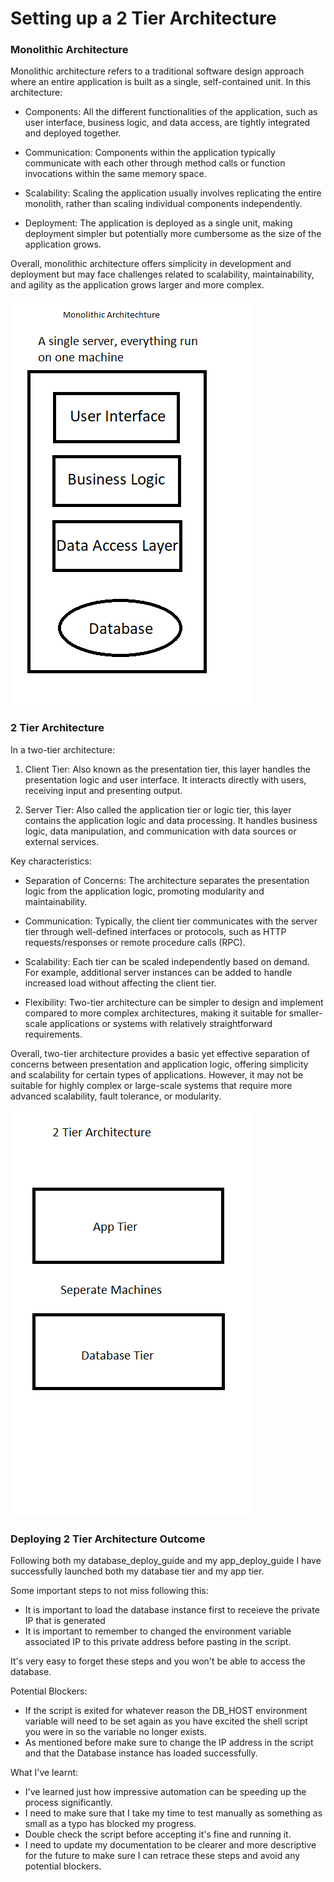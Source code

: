 # Setting up a 2 Tier Architecture

### Monolithic Architecture

Monolithic architecture refers to a traditional software design approach where an entire application is built as a single, self-contained unit. In this architecture:

* Components: All the different functionalities of the application, such as user interface, business logic, and data access, are tightly integrated and deployed together.
  
* Communication: Components within the application typically communicate with each other through method calls or function invocations within the same memory space.
  
* Scalability: Scaling the application usually involves replicating the entire monolith, rather than scaling individual components independently.
  
* Deployment: The application is deployed as a single unit, making deployment simpler but potentially more cumbersome as the size of the application grows.

Overall, monolithic architecture offers simplicity in development and deployment but may face challenges related to scalability, maintainability, and agility as the application grows larger and more complex.

![alt text](Markdown_Images/monolithic_arch.png)

### 2 Tier Architecture

In a two-tier architecture:

1. Client Tier: Also known as the presentation tier, this layer handles the presentation logic and user interface. It interacts directly with users, receiving input and presenting output.
   
2. Server Tier: Also called the application tier or logic tier, this layer contains the application logic and data processing. It handles business logic, data manipulation, and communication with data sources or external services.

Key characteristics:

* Separation of Concerns: The architecture separates the presentation logic from the application logic, promoting modularity and maintainability.
  
* Communication: Typically, the client tier communicates with the server tier through well-defined interfaces or protocols, such as HTTP requests/responses or remote procedure calls (RPC).
  
* Scalability: Each tier can be scaled independently based on demand. For example, additional server instances can be added to handle increased load without affecting the client tier.
  
* Flexibility: Two-tier architecture can be simpler to design and implement compared to more complex architectures, making it suitable for smaller-scale applications or systems with relatively straightforward requirements.
  
Overall, two-tier architecture provides a basic yet effective separation of concerns between presentation and application logic, offering simplicity and scalability for certain types of applications. However, it may not be suitable for highly complex or large-scale systems that require more advanced scalability, fault tolerance, or modularity.

![alt text](Markdown_Images/2_tier_arch.png)

### Deploying 2 Tier Architecture Outcome

Following both my database_deploy_guide and my app_deploy_guide I have successfully launched both my database tier and my app tier.

Some important steps to not miss following this:

* It is important to load the database instance first to receieve the private IP that is generated
* It is important to remember to changed the environment variable associated IP to this private address before pasting in the script.

It's very easy to forget these steps and you won't be able to access the database.

Potential Blockers:

* If the script is exited for whatever reason the DB_HOST environment variable will need to be set again as you have excited the shell script you were in so the variable no longer exists.
* As mentioned before make sure to change the IP address in the script and that the Database instance has loaded successfully.

What I've learnt:

* I've learned just how impressive automation can be speeding up the process significantly.
* I need to make sure that I take my time to test manually as something as small as a typo has blocked my progress.
* Double check the script before accepting it's fine and running it.
* I need to update my documentation to be clearer and more descriptive for the future to make sure I can retrace these steps and avoid any potential blockers.
